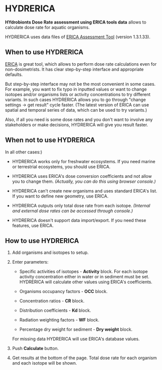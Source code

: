 # HYDRERICA

**HYdrobionts Dose Rate assessment using ERICA tools data** allows to calculate dose rate for aquatic organisms.

HYDRERICA uses data files of [ERICA Assessment Tool](http://erica-tool.com/) (version 1.3.1.33).

## When to use HYDRERICA

[ERICA](http://erica-tool.com/) is great tool, which allows to perform dose rate calculations even for non-dosimetrists. It has clear step-by-step interface and appropriate defaults.

But step-by-step interface may not be the most convenient in some cases. For example, you want to fix typo in inputted values or want to change isotopes and/or organisms lists or activity concentrations to try different variants. In such cases HYDRERICA allows you to go through "change settings -> get result" cycle faster. (The latest version of ERICA can use spatial and temporal series of data, which can be used to try variants.)

Also, if all you need is some dose rates and you don't want to involve any stakeholders or make decisions, HYDRERICA will give you result faster.

## When not to use HYDRERICA

In all other cases:)

- HYDRERICA works only for freshwater ecosystems. If you need marine or terrestrial ecosystems, you should use ERICA.

- HYDRERICA uses ERICA's dose conversion coefficients and not allow you to change them. *(Actually, you can do this using browser console.)*

- HYDRERICA can't create new organisms and uses standard ERICA's list. If you want to define new geometry, use ERICA.

- HYDRERICA outputs only total dose rate from each isotope. *(Internal and external dose rates can be accessed through console.)*

- HYDRERICA doesn't support data import/export. If you need these features, use ERICA.

## How to use HYDRERICA

1. Add organisms and isotopes to setup.

2. Enter parameters:

    - Specific activities of isotopes - **Activity** block. For each isotope activity concentration either in water or in sediment must be set. HYDRERICA will calculate other values using ERICA's coefficients.

    - Organisms occupancy factors - **OCC** block.

    - Concentration ratios - **CR** block.

    - Distribution coefficients - **Kd** block.

    - Radiation weighting factors - **WF** block.

    - Percentage dry weight for sediment - **Dry weight** block.

    For missing data HYDRERICA will use ERICA's database values.

3. Push **Calculate** button.

4. Get results at the bottom of the page. Total dose rate for each organism and each isotope will be shown.
